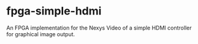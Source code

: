 # fpga-simple-hdmi
An FPGA implementation for the Nexys Video of a simple HDMI controller for graphical image output.

